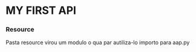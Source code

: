 <h1> MY FIRST API </h1>
<h3> Resource </h3>
Pasta resource virou um modulo o qua par autiliza-lo importo para aap.py

